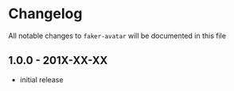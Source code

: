 # Changelog

All notable changes to `faker-avatar` will be documented in this file

## 1.0.0 - 201X-XX-XX

- initial release
